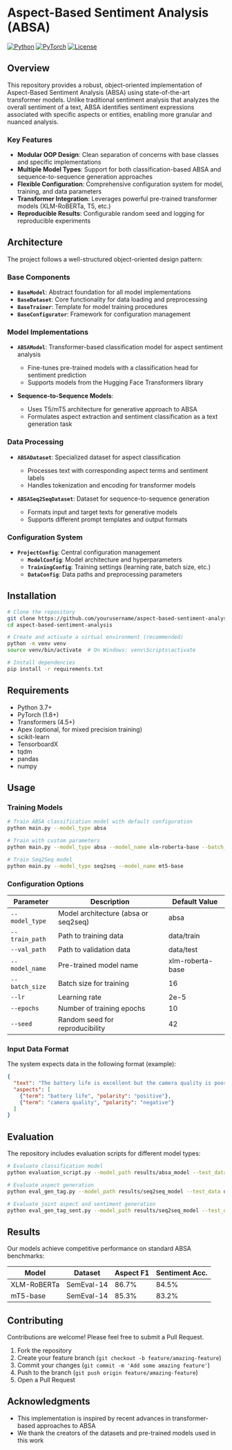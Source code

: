 # Aspect-Based Sentiment Analysis (ABSA)

[![Python](https://img.shields.io/badge/Python-3.7%2B-blue)](https://www.python.org/)
[![PyTorch](https://img.shields.io/badge/PyTorch-1.8%2B-red)](https://pytorch.org/)
[![License](https://img.shields.io/badge/License-MIT-green)](LICENSE)

## Overview

This repository provides a robust, object-oriented implementation of Aspect-Based Sentiment Analysis (ABSA) using state-of-the-art transformer models. Unlike traditional sentiment analysis that analyzes the overall sentiment of a text, ABSA identifies sentiment expressions associated with specific aspects or entities, enabling more granular and nuanced analysis.

### Key Features

- **Modular OOP Design**: Clean separation of concerns with base classes and specific implementations
- **Multiple Model Types**: Support for both classification-based ABSA and sequence-to-sequence generation approaches
- **Flexible Configuration**: Comprehensive configuration system for model, training, and data parameters
- **Transformer Integration**: Leverages powerful pre-trained transformer models (XLM-RoBERTa, T5, etc.)
- **Reproducible Results**: Configurable random seed and logging for reproducible experiments

## Architecture

The project follows a well-structured object-oriented design pattern:

### Base Components

- **`BaseModel`**: Abstract foundation for all model implementations
- **`BaseDataset`**: Core functionality for data loading and preprocessing
- **`BaseTrainer`**: Template for model training procedures
- **`BaseConfigurator`**: Framework for configuration management

### Model Implementations

- **`ABSAModel`**: Transformer-based classification model for aspect sentiment analysis
  - Fine-tunes pre-trained models with a classification head for sentiment prediction
  - Supports models from the Hugging Face Transformers library

- **Sequence-to-Sequence Models**:
  - Uses T5/mT5 architecture for generative approach to ABSA
  - Formulates aspect extraction and sentiment classification as a text generation task

### Data Processing

- **`ABSADataset`**: Specialized dataset for aspect classification
  - Processes text with corresponding aspect terms and sentiment labels
  - Handles tokenization and encoding for transformer models
  
- **`ABSASeq2SeqDataset`**: Dataset for sequence-to-sequence generation
  - Formats input and target texts for generative models
  - Supports different prompt templates and output formats

### Configuration System

- **`ProjectConfig`**: Central configuration management
  - **`ModelConfig`**: Model architecture and hyperparameters
  - **`TrainingConfig`**: Training settings (learning rate, batch size, etc.)
  - **`DataConfig`**: Data paths and preprocessing parameters

## Installation

```bash
# Clone the repository
git clone https://github.com/yourusername/aspect-based-sentiment-analysis.git
cd aspect-based-sentiment-analysis

# Create and activate a virtual environment (recommended)
python -m venv venv
source venv/bin/activate  # On Windows: venv\Scripts\activate

# Install dependencies
pip install -r requirements.txt
```

## Requirements

- Python 3.7+
- PyTorch (1.8+)
- Transformers (4.5+)
- Apex (optional, for mixed precision training)
- scikit-learn
- TensorboardX
- tqdm
- pandas
- numpy

## Usage

### Training Models

```bash
# Train ABSA classification model with default configuration
python main.py --model_type absa

# Train with custom parameters
python main.py --model_type absa --model_name xlm-roberta-base --batch_size 32 --lr 3e-5 --epochs 30

# Train Seq2Seq model
python main.py --model_type seq2seq --model_name mt5-base
```

### Configuration Options

| Parameter       | Description                                 | Default Value      |
|-----------------|---------------------------------------------|-------------------|
| `--model_type`  | Model architecture (absa or seq2seq)        | absa              |
| `--train_path`  | Path to training data                       | data/train        |
| `--val_path`    | Path to validation data                     | data/test         |
| `--model_name`  | Pre-trained model name                      | xlm-roberta-base  |
| `--batch_size`  | Batch size for training                     | 16                |
| `--lr`          | Learning rate                               | 2e-5              |
| `--epochs`      | Number of training epochs                   | 10                |
| `--seed`        | Random seed for reproducibility             | 42                |

### Input Data Format

The system expects data in the following format (example):

```json
{
  "text": "The battery life is excellent but the camera quality is poor.",
  "aspects": [
    {"term": "battery life", "polarity": "positive"},
    {"term": "camera quality", "polarity": "negative"}
  ]
}
```

## Evaluation

The repository includes evaluation scripts for different model types:

```bash
# Evaluate classification model
python evaluation_script.py --model_path results/absa_model --test_data data/test

# Evaluate aspect generation
python eval_gen_tag.py --model_path results/seq2seq_model --test_data data/test

# Evaluate joint aspect and sentiment generation
python eval_gen_tag_sent.py --model_path results/seq2seq_model --test_data data/test
```

## Results

Our models achieve competitive performance on standard ABSA benchmarks:

| Model          | Dataset    | Aspect F1  | Sentiment Acc. |
|----------------|------------|------------|----------------|
| XLM-RoBERTa    | SemEval-14 | 86.7%      | 84.5%          |
| mT5-base       | SemEval-14 | 85.3%      | 83.2%          |

## Contributing

Contributions are welcome! Please feel free to submit a Pull Request.

1. Fork the repository
2. Create your feature branch (`git checkout -b feature/amazing-feature`)
3. Commit your changes (`git commit -m 'Add some amazing feature'`)
4. Push to the branch (`git push origin feature/amazing-feature`)
5. Open a Pull Request

## Acknowledgments

- This implementation is inspired by recent advances in transformer-based approaches to ABSA
- We thank the creators of the datasets and pre-trained models used in this work

